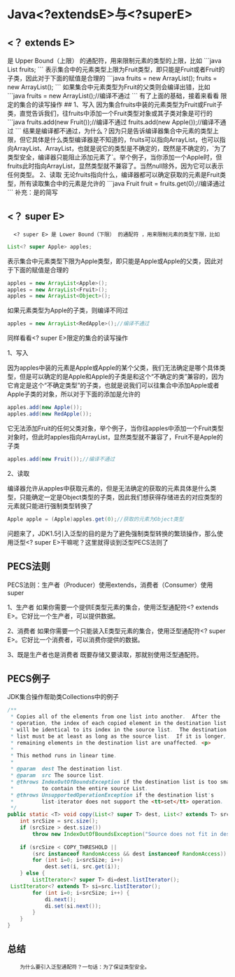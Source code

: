 # Java<?extendsE>与<?superE>

## <？ extends E>

<? extends E> 是 Upper Bound（上限） 的通配符，用来限制元素的类型的上限，比如

```java
List<? extends Fruit> fruits;
```

表示集合中的元素类型上限为Fruit类型，即只能是Fruit或者Fruit的子类，因此对于下面的赋值是合理的

```java
fruits = new ArrayList<Fruit>();  
fruits = new ArrayList<Apple>();  
```

如果集合中元素类型为Fruit的父类则会编译出错，比如

```java
fruits = new ArrayList<Object>();//编译不通过  
```
           有了上面的基础，接着来看看 <? extends E>限定的集合的读写操作

## 1、写入

因为集合fruits中装的元素类型为Fruit或Fruit子类，直觉告诉我们，往fruits中添加一个Fruit类型对象或其子类对象是可行的

```java
fruits.add(new Fruit());//编译不通过  
fruits.add(new Apple());//编译不通过 
``` 
结果是编译都不通过，为什么？因为<? extends Fruit>只是告诉编译器集合中元素的类型上限，但它具体是什么类型编译器是不知道的，fruits可以指向ArrayList<Fruit>，也可以指向ArrayList<Apple>、ArrayList<Banana>，也就是说它的类型是不确定的，既然是不确定的，`为了类型安全，编译器只能阻止添加元素了`。举个例子，当你添加一个Apple时，但fruits此时指向ArrayList<Banana>，显然类型就不兼容了。当然null除外，因为它可以表示任何类型。

2、读取 

无论fruits指向什么，编译器都可以确定获取的元素是Fruit类型，所有读取集合中的元素是允许的

```java
Fruit fruit = fruits.get(0);//编译通过  
```

补充：<?>是<? extends Object>的简写

## <？ super E>
      <? super E> 是 Lower Bound（下限） 的通配符 ，用来限制元素的类型下限，比如

```java
List<? super Apple> apples;  
```

表示集合中元素类型下限为Apple类型，即只能是Apple或Apple的父类，因此对于下面的赋值是合理的

```java
apples = new ArrayList<Apple>();  
apples = new ArrayList<Fruit>();  
apples = new ArrayList<Object>();  
```

如果元素类型为Apple的子类，则编译不同过

```java
apples = new ArrayList<RedApple>();//编译不通过  
```

同样看看<? super E>限定的集合的读写操作


1、写入

因为apples中装的元素是Apple或Apple的某个父类，我们无法确定是哪个具体类型，但是可以确定的是Apple和Apple的子类是和这个“不确定的类”兼容的，因为它肯定是这个“不确定类型”的子类，也就是说我们可以往集合中添加Apple或者Apple子类的对象，所以对于下面的添加是允许的

```java
apples.add(new Apple());  
apples.add(new RedApple());  
```

它无法添加Fruit的任何父类对象，举个例子，当你往apples中添加一个Fruit类型对象时，但此时apples指向ArrayList<Apple>，显然类型就不兼容了，Fruit不是Apple的子类

```java
apples.add(new Fruit());//编译不通过  
```

2、读取

编译器允许从apples中获取元素的，但是无法确定的获取的元素具体是什么类型，只能确定一定是Object类型的子类，因此我们想获得存储进去的对应类型的元素就只能进行强制类型转换了

```java
Apple apple = (Apple)apples.get(0);//获取的元素为Object类型  
```

问题来了，JDK1.5引入泛型的目的是为了避免强制类型转换的繁琐操作，那么使用泛型<? super E>干嘛呢？这里就得谈到泛型PECS法则了

## PECS法则

PECS法则：生产者（Producer）使用extends，消费者（Consumer）使用super

1、生产者
       如果你需要一个提供E类型元素的集合，使用泛型通配符<? extends E>。它好比一个生产者，可以提供数据。

2、消费者
       如果你需要一个只能装入E类型元素的集合，使用泛型通配符<? super E>。它好比一个消费者，可以消费你提供的数据。

3、既是生产者也是消费者
       既要存储又要读取，那就别使用泛型通配符。

## PECS例子

JDK集合操作帮助类Collections中的例子

```java
/** 
 * Copies all of the elements from one list into another.  After the 
 * operation, the index of each copied element in the destination list 
 * will be identical to its index in the source list.  The destination 
 * list must be at least as long as the source list.  If it is longer, the 
 * remaining elements in the destination list are unaffected. <p> 
 * 
 * This method runs in linear time. 
 * 
 * @param  dest The destination list. 
 * @param  src The source list. 
 * @throws IndexOutOfBoundsException if the destination list is too small 
 *         to contain the entire source List. 
 * @throws UnsupportedOperationException if the destination list's 
 *         list-iterator does not support the <tt>set</tt> operation. 
 */  
public static <T> void copy(List<? super T> dest, List<? extends T> src) {  
    int srcSize = src.size();  
    if (srcSize > dest.size())  
        throw new IndexOutOfBoundsException("Source does not fit in dest");  
  
    if (srcSize < COPY_THRESHOLD ||  
        (src instanceof RandomAccess && dest instanceof RandomAccess)) {  
        for (int i=0; i<srcSize; i++)  
            dest.set(i, src.get(i));  
    } else {  
        ListIterator<? super T> di=dest.listIterator();  
 ListIterator<? extends T> si=src.listIterator();  
        for (int i=0; i<srcSize; i++) {  
            di.next();  
            di.set(si.next());  
        }  
    }  
}  
```

## 总结
        为什么要引入泛型通配符？一句话：为了保证类型安全。

